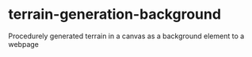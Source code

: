 # terrain-generation-background
Procedurely generated terrain in a canvas as a background element to a webpage
